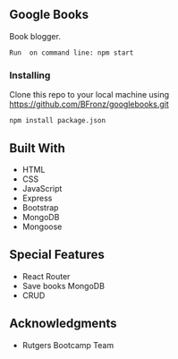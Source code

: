 ## Google Books

Book blogger. 


```
Run  on command line: npm start

```

### Installing
Clone this repo to your local machine using https://github.com/BFronz/googlebooks.git
 
```
npm install package.json

```

## Built With
* HTML
* CSS
* JavaScript
* Express
* Bootstrap
* MongoDB
* Mongoose


 
## Special Features
 - React Router
 - Save books MongoDB
 - CRUD

 
## Acknowledgments

* Rutgers Bootcamp Team
